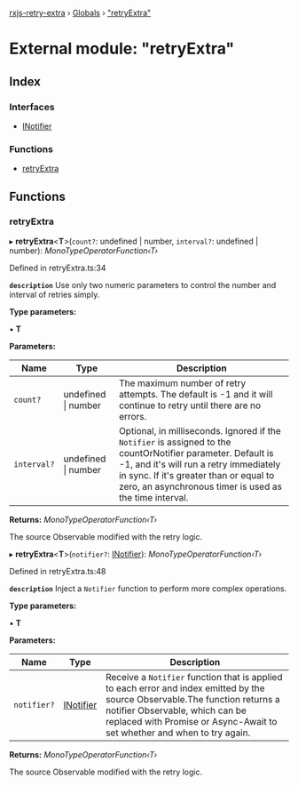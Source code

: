 [rxjs-retry-extra](../README.md) › [Globals](../globals.md) › ["retryExtra"](_retryextra_.md)

# External module: "retryExtra"

## Index

### Interfaces

* [INotifier](../interfaces/_retryextra_.inotifier.md)

### Functions

* [retryExtra](_retryextra_.md#retryextra)

## Functions

###  retryExtra

▸ **retryExtra**<**T**>(`count?`: undefined | number, `interval?`: undefined | number): *MonoTypeOperatorFunction‹T›*

Defined in retryExtra.ts:34

**`description`** Use only two numeric parameters to control the number and
interval of retries simply.

**Type parameters:**

▪ **T**

**Parameters:**

Name | Type | Description |
------ | ------ | ------ |
`count?` | undefined &#124; number | The maximum number of retry attempts. The default is -1 and it will continue to retry until there are no errors.  |
`interval?` | undefined &#124; number | Optional, in milliseconds. Ignored if the `Notifier` is assigned to the countOrNotifier parameter. Default is -1, and it's will run a retry immediately in sync. If it's greater than or equal to zero, an asynchronous timer is used as the time interval.  |

**Returns:** *MonoTypeOperatorFunction‹T›*

The source Observable modified with the retry logic.

▸ **retryExtra**<**T**>(`notifier?`: [INotifier](../interfaces/_retryextra_.inotifier.md)): *MonoTypeOperatorFunction‹T›*

Defined in retryExtra.ts:48

**`description`** Inject a `Notifier` function to perform more complex operations.

**Type parameters:**

▪ **T**

**Parameters:**

Name | Type | Description |
------ | ------ | ------ |
`notifier?` | [INotifier](../interfaces/_retryextra_.inotifier.md) | Receive a `Notifier` function that is applied to each error and index emitted by the source Observable.The function returns a notifier Observable, which can be replaced with Promise or Async-Await to set whether and when to try again.  |

**Returns:** *MonoTypeOperatorFunction‹T›*

The source Observable modified with the retry logic.
